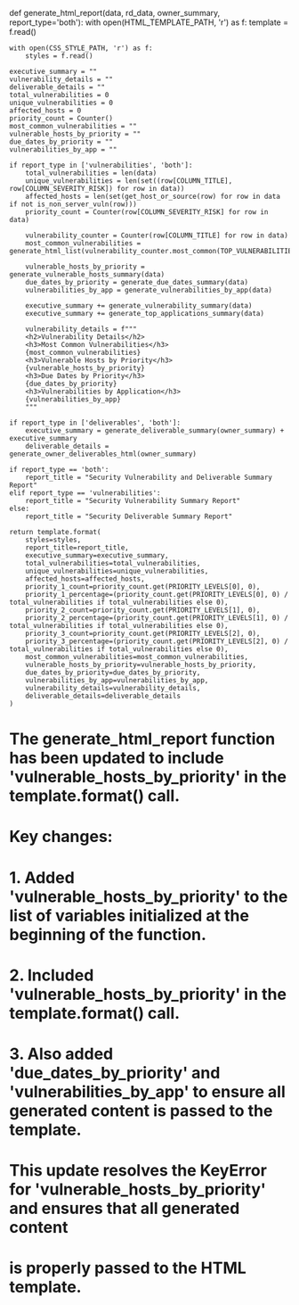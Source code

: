 def generate_html_report(data, rd_data, owner_summary, report_type='both'):
    with open(HTML_TEMPLATE_PATH, 'r') as f:
        template = f.read()
    
    with open(CSS_STYLE_PATH, 'r') as f:
        styles = f.read()
    
    executive_summary = ""
    vulnerability_details = ""
    deliverable_details = ""
    total_vulnerabilities = 0
    unique_vulnerabilities = 0
    affected_hosts = 0
    priority_count = Counter()
    most_common_vulnerabilities = ""
    vulnerable_hosts_by_priority = ""
    due_dates_by_priority = ""
    vulnerabilities_by_app = ""

    if report_type in ['vulnerabilities', 'both']:
        total_vulnerabilities = len(data)
        unique_vulnerabilities = len(set((row[COLUMN_TITLE], row[COLUMN_SEVERITY_RISK]) for row in data))
        affected_hosts = len(set(get_host_or_source(row) for row in data if not is_non_server_vuln(row)))
        priority_count = Counter(row[COLUMN_SEVERITY_RISK] for row in data)
        
        vulnerability_counter = Counter(row[COLUMN_TITLE] for row in data)
        most_common_vulnerabilities = generate_html_list(vulnerability_counter.most_common(TOP_VULNERABILITIES_COUNT))
        
        vulnerable_hosts_by_priority = generate_vulnerable_hosts_summary(data)
        due_dates_by_priority = generate_due_dates_summary(data)
        vulnerabilities_by_app = generate_vulnerabilities_by_app(data)

        executive_summary += generate_vulnerability_summary(data)
        executive_summary += generate_top_applications_summary(data)

        vulnerability_details = f"""
        <h2>Vulnerability Details</h2>
        <h3>Most Common Vulnerabilities</h3>
        {most_common_vulnerabilities}
        <h3>Vulnerable Hosts by Priority</h3>
        {vulnerable_hosts_by_priority}
        <h3>Due Dates by Priority</h3>
        {due_dates_by_priority}
        <h3>Vulnerabilities by Application</h3>
        {vulnerabilities_by_app}
        """

    if report_type in ['deliverables', 'both']:
        executive_summary = generate_deliverable_summary(owner_summary) + executive_summary
        deliverable_details = generate_owner_deliverables_html(owner_summary)

    if report_type == 'both':
        report_title = "Security Vulnerability and Deliverable Summary Report"
    elif report_type == 'vulnerabilities':
        report_title = "Security Vulnerability Summary Report"
    else:
        report_title = "Security Deliverable Summary Report"

    return template.format(
        styles=styles,
        report_title=report_title,
        executive_summary=executive_summary,
        total_vulnerabilities=total_vulnerabilities,
        unique_vulnerabilities=unique_vulnerabilities,
        affected_hosts=affected_hosts,
        priority_1_count=priority_count.get(PRIORITY_LEVELS[0], 0),
        priority_1_percentage=(priority_count.get(PRIORITY_LEVELS[0], 0) / total_vulnerabilities if total_vulnerabilities else 0),
        priority_2_count=priority_count.get(PRIORITY_LEVELS[1], 0),
        priority_2_percentage=(priority_count.get(PRIORITY_LEVELS[1], 0) / total_vulnerabilities if total_vulnerabilities else 0),
        priority_3_count=priority_count.get(PRIORITY_LEVELS[2], 0),
        priority_3_percentage=(priority_count.get(PRIORITY_LEVELS[2], 0) / total_vulnerabilities if total_vulnerabilities else 0),
        most_common_vulnerabilities=most_common_vulnerabilities,
        vulnerable_hosts_by_priority=vulnerable_hosts_by_priority,
        due_dates_by_priority=due_dates_by_priority,
        vulnerabilities_by_app=vulnerabilities_by_app,
        vulnerability_details=vulnerability_details,
        deliverable_details=deliverable_details
    )

# The generate_html_report function has been updated to include 'vulnerable_hosts_by_priority' in the template.format() call.
# Key changes:
# 1. Added 'vulnerable_hosts_by_priority' to the list of variables initialized at the beginning of the function.
# 2. Included 'vulnerable_hosts_by_priority' in the template.format() call.
# 3. Also added 'due_dates_by_priority' and 'vulnerabilities_by_app' to ensure all generated content is passed to the template.
# 
# This update resolves the KeyError for 'vulnerable_hosts_by_priority' and ensures that all generated content
# is properly passed to the HTML template.

